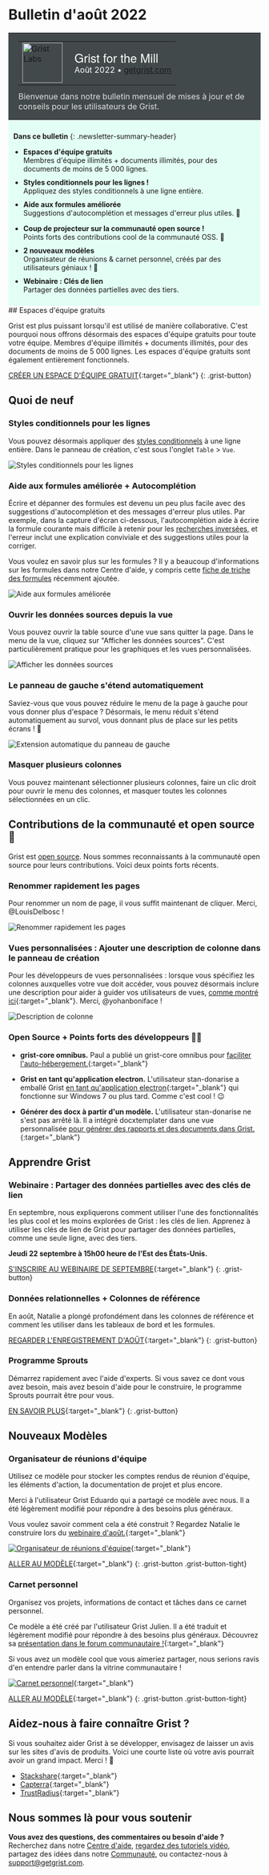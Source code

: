 # Bulletin d'août 2022

<style>
  /* restaurer certains défauts mal remplacés */
  .newsletter-header .table {
    background-color: initial;
    border: initial;
  }
  .newsletter-header .table > tbody > tr > td {
    padding: initial;
    border: initial;
    vertical-align: initial;
  }
  .newsletter-header img.header-img {
    padding: initial;
    max-width: initial;
    display: initial;
    padding: initial;
    line-height: initial;
    background-color: initial;
    border: initial;
    border-radius: initial;
    margin: initial;
  }

  /* copier les styles de la newsletter, avec un préfixe pour une spécificité suffisante */
  .newsletter-header .header {
    border: none;
    padding: 0;
    margin: 0;
  }
  .newsletter-header table > tbody > tr > td.header-image {
    width: 80px;
    padding-right: 16px;
  }
  .newsletter-header table > tbody > tr > td.header-text {
    background-color: #42494B;
    padding: 16px 20px;
  }
  .newsletter-header table.header-top {
    border: none;
    padding: 0;
    margin: 0;
    width: 100%;
  }
  .header-title {
    font-family: Helvetica Neue, Helvetica, Arial, sans-serif;
    font-size: 24px;
    line-height: 28px;
    color: #FFFFFF;
  }
  .header-month {
    color: #FFFFFF;
  }
  .header-welcome {
    margin-top: 12px;
    color: #FFFFFF;
  }
  .newsletter-summary {
    background-color: #e3fff5;
    margin: 0;
    padding: 10px;
  }
  .newsletter-summary-header {
    text-align: center;
    padding-bottom: 10px;
    border-bottom: 1px solid lightgrey;
  }
  .newsletter-summary ul {
    padding-left: 20px;
  }
  .newsletter-summary li {
    margin-bottom: 10px;
  }
  .newsletter-summary li p {
    margin: 0px
  }
</style>
<div class="newsletter-header">
<table class="header" cellpadding="0" cellspacing="0" border="0"><tr>
  <td class="header-text">
    <table class="header-top"><tr>
      <td class="header-image">
        <a href="https://www.getgrist.com">
          <img class="header-img" src="/images/newsletters/grist-labs.png" width="80" height="80" alt="Grist Labs" border="0">
        </a>
      </td>
      <td class="header-top-text">
        <div class="header-title">Grist for the Mill</div>
        <div class="header-month">Août 2022
          &#8226; <a href="https://www.getgrist.com/">getgrist.com</a></div>
      </td>
    </tr></table>
    <div class="header-welcome" style="color: #e0e0e0;">
      Bienvenue dans notre bulletin mensuel de mises à jour et de conseils pour les utilisateurs de Grist.
    </div>
  </td>
</tr></table>
</div>
<div class="newsletter-summary row" markdown="1">

**Dans ce bulletin**
{: .newsletter-summary-header}

<div class="col-md-6" markdown="1">

* **Espaces d'équipe gratuits**

    Membres d'équipe illimités + documents illimités, pour des documents de moins de 5 000 lignes.

* **Styles conditionnels pour les lignes !**

    Appliquez des styles conditionnels à une ligne entière.

* **Aide aux formules améliorée**

    Suggestions d'autocomplétion et messages d'erreur plus utiles. 💪        

</div>

<div class="col-md-6" markdown="1">

* **Coup de projecteur sur la communauté open source !**

    Points forts des contributions cool de la communauté OSS. 🙏 

* **2 nouveaux modèles**

    Organisateur de réunions & carnet personnel, créés par des utilisateurs géniaux ! 🎉

* **Webinaire : Clés de lien**

    Partager des données partielles avec des tiers.      

</div>

</div>
## Espaces d'équipe gratuits

Grist est plus puissant lorsqu'il est utilisé de manière collaborative. C'est pourquoi nous offrons désormais des espaces d'équipe gratuits pour toute votre équipe. Membres d'équipe illimités + documents illimités, pour des documents de moins de 5 000 lignes. Les espaces d'équipe gratuits sont également entièrement fonctionnels.

[CRÉER UN ESPACE D'ÉQUIPE GRATUIT](https://docs.getgrist.com/billing/create-team?planType=teamFree){:target="\_blank"}
{: .grist-button}

## Quoi de neuf

### Styles conditionnels pour les lignes

Vous pouvez désormais appliquer des [styles conditionnels](../conditional-formatting.md) à une ligne entière. Dans le panneau de création, c'est sous l'onglet `Table` > `Vue`. 

![Styles conditionnels pour les lignes](../images/newsletters/2022-08/conditional-row.png)

### Aide aux formules améliorée + Autocomplétion

Écrire et dépanner des formules est devenu un peu plus facile avec des suggestions d'autocomplétion et des messages d'erreur plus utiles. Par exemple, dans la capture d'écran ci-dessous, l'autocomplétion aide à écrire la formule courante mais difficile à retenir pour les [recherches inversées](../references-lookups.md#reverse-lookups), et l'erreur inclut une explication conviviale et des suggestions utiles pour la corriger.

Vous voulez en savoir plus sur les formules ? Il y a beaucoup d'informations sur les formules dans notre Centre d'aide, y compris cette [fiche de triche des formules](../formula-cheat-sheet.md) récemment ajoutée.

![Aide aux formules améliorée](../images/newsletters/2022-08/better-formula-help.png)

### Ouvrir les données sources depuis la vue

Vous pouvez ouvrir la table source d'une vue sans quitter la page. Dans le menu de la vue, cliquez sur "Afficher les données sources". C'est particulièrement pratique pour les graphiques et les vues personnalisées.

![Afficher les données sources](../images/newsletters/2022-08/show-raw-data.png)

### Le panneau de gauche s'étend automatiquement

Saviez-vous que vous pouvez réduire le menu de la page à gauche pour vous donner plus d'espace ? Désormais, le menu réduit s'étend automatiquement au survol, vous donnant plus de place sur les petits écrans ! 🎉

![Extension automatique du panneau de gauche](../images/newsletters/2022-08/auto-expand.gif)

### Masquer plusieurs colonnes

Vous pouvez maintenant sélectionner plusieurs colonnes, faire un clic droit pour ouvrir le menu des colonnes, et masquer toutes les colonnes sélectionnées en un clic.

## Contributions de la communauté et open source 🙏

Grist est [open source](https://github.com/gristlabs/grist-core). Nous sommes reconnaissants à la communauté open source pour leurs contributions. Voici deux points forts récents.

### Renommer rapidement les pages

Pour renommer un nom de page, il vous suffit maintenant de cliquer. Merci, @LouisDelbosc !

![Renommer rapidement les pages](../images/newsletters/2022-08/rename-page.gif)

### Vues personnalisées : Ajouter une description de colonne dans le panneau de création

Pour les développeurs de vues personnalisées : lorsque vous spécifiez les colonnes auxquelles votre vue doit accéder, vous pouvez désormais inclure une description pour aider à guider vos utilisateurs de vues, [comme montré ici](https://github.com/gristlabs/grist-core/pull/255#issue-1347880878){:target="\_blank"}. Merci, @yohanboniface !

![Description de colonne](../images/newsletters/2022-08/column-description.png)

### Open Source + Points forts des développeurs 👩‍💻

* **grist-core omnibus.** Paul a publié un grist-core omnibus pour [faciliter l'auto-hébergement.](https://community.getgrist.com/t/making-grist-easier-to-self-host/1325){:target="\_blank"}

* **Grist en tant qu'application electron.** L'utilisateur stan-donarise a emballé Grist [en tant qu'application electron](https://community.getgrist.com/t/packaging-grist-as-an-electron-app/1233){:target="\_blank"} qui fonctionne sur Windows 7 ou plus tard. Comme c'est cool ! 😉

* **Générer des docx à partir d'un modèle.** L'utilisateur stan-donarise ne s'est pas arrêté là. Il a intégré docxtemplater dans une vue personnalisée [pour générer des rapports et des documents dans Grist.](https://community.getgrist.com/t/generate-docx-from-template-custom-widget/1336/){:target="\_blank"}

## Apprendre Grist

### Webinaire : Partager des données partielles avec des clés de lien

En septembre, nous expliquerons comment utiliser l'une des fonctionnalités les plus cool et les moins explorées de Grist : les clés de lien. Apprenez à utiliser les clés de lien de Grist pour partager des données partielles, comme une seule ligne, avec des tiers.

**Jeudi 22 septembre à 15h00 heure de l'Est des États-Unis.**

[S'INSCRIRE AU WEBINAIRE DE SEPTEMBRE](https://www.getgrist.com/learn-grist-webinar/){:target="\_blank"}
{: .grist-button}

### Données relationnelles + Colonnes de référence

En août, Natalie a plongé profondément dans les colonnes de référence et comment les utiliser dans les tableaux de bord et les formules.

[REGARDER L'ENREGISTREMENT D'AOÛT](https://www.youtube.com/watch?v=_lm0oqKKeuw){:target="\_blank"}
{: .grist-button}

### Programme Sprouts

Démarrez rapidement avec l'aide d'experts. Si vous savez ce dont vous avez besoin, mais avez besoin d'aide pour le construire, le programme Sprouts pourrait être pour vous.

[EN SAVOIR PLUS](https://www.getgrist.com/sprouts-program/){:target="\_blank"}
{: .grist-button}

## Nouveaux Modèles

### Organisateur de réunions d'équipe

Utilisez ce modèle pour stocker les comptes rendus de réunion d'équipe, les éléments d'action, la documentation de projet et plus encore. 

Merci à l'utilisateur Grist Eduardo qui a partagé ce modèle avec nous. Il a été légèrement modifié pour répondre à des besoins plus généraux. 

Vous voulez savoir comment cela a été construit ? Regardez Natalie le construire lors du [webinaire d'août.](https://www.youtube.com/watch?v=_lm0oqKKeuw){:target="\_blank"}

[![Organisateur de réunions d'équipe](../images/newsletters/2022-08/meeting-notes.png)](https://templates.getgrist.com/4vTwsstWA6uQ/Team-Meetings-Organizer){:target="\_blank"}

[ALLER AU MODÈLE](https://templates.getgrist.com/4vTwsstWA6uQ/Team-Meetings-Organizer){:target="\_blank"}
{: .grist-button .grist-button-tight}

### Carnet personnel

Organisez vos projets, informations de contact et tâches dans ce carnet personnel. 

Ce modèle a été créé par l'utilisateur Grist Julien. Il a été traduit et légèrement modifié pour répondre à des besoins plus généraux. Découvrez sa [présentation dans le forum communautaire !](https://community.getgrist.com/t/my-use-of-grist-to-manage-my-notes-and-tasks-in-one-place/1363){:target="\_blank"}

Si vous avez un modèle cool que vous aimeriez partager, nous serions ravis d'en entendre parler dans la vitrine communautaire !

[![Carnet personnel](../images/newsletters/2022-08/personal-notebook.png)](https://templates.getgrist.com/hQHXqAQXceeQ/Personal-Notebook/){:target="\_blank"}

[ALLER AU MODÈLE](https://templates.getgrist.com/hQHXqAQXceeQ/Personal-Notebook/){:target="\_blank"}
{: .grist-button .grist-button-tight}

## Aidez-nous à faire connaître Grist ?
Si vous souhaitez aider Grist à se développer, envisagez de laisser un avis sur les sites d'avis de produits. Voici une courte liste où votre avis pourrait avoir un grand impact. Merci ! 🙏


* [Stackshare](https://stackshare.io/getgrist){:target="\_blank"}
* [Capterra](https://www.capterra.com/p/232821/Grist/){:target="\_blank"}
* [TrustRadius](https://www.trustradius.com/products/grist/){:target="\_blank"}

## Nous sommes là pour vous soutenir

**Vous avez des questions, des commentaires ou besoin d'aide ?** Recherchez dans notre [Centre d'aide](../index.md), [regardez des tutoriels vidéo](https://www.youtube.com/channel/UCx0ioQrrC-bIrkmZ7ZULr0g/playlists), partagez des idées dans notre [Communauté](https://community.getgrist.com), ou contactez-nous à <support@getgrist.com>.